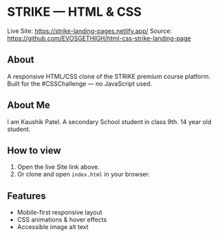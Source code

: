 
# STRIKE — HTML & CSS

Live Site: https://strike-landing-pages.netlify.app/
Source: https://github.com/EVOSGETHIGH/html-css-strike-landing-page

## About
A responsive HTML/CSS clone of the STRIKE premium course platform. Built for the #CSSChallenge — no JavaScript used.

## About Me
I am Kaushik Patel. A secondary School student in class 9th. 14 year old student.

## How to view
1. Open the live Site link above.
2. Or clone and open `index.html` in your browser.


## Features
- Mobile-first responsive layout
- CSS animations & hover effects
- Accessible image alt text
